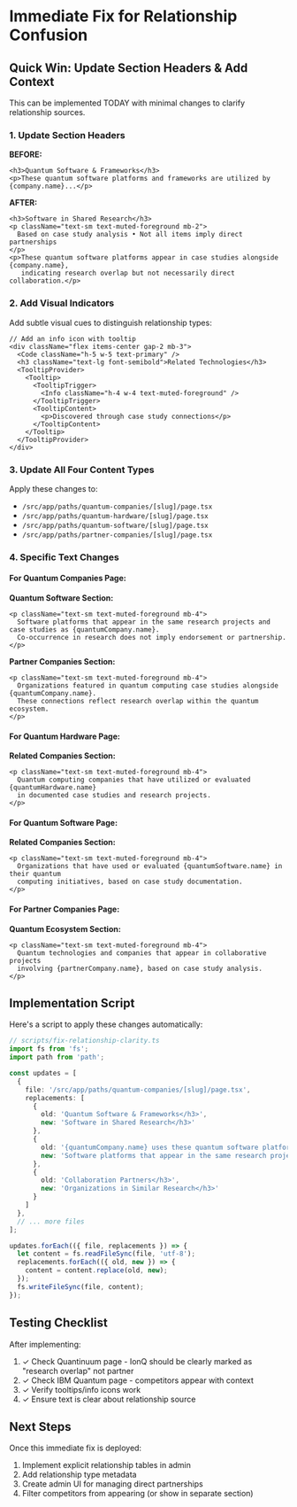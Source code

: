 # Immediate Fix for Relationship Confusion

## Quick Win: Update Section Headers & Add Context

This can be implemented TODAY with minimal changes to clarify relationship sources.

### 1. Update Section Headers

**BEFORE:**
```tsx
<h3>Quantum Software & Frameworks</h3>
<p>These quantum software platforms and frameworks are utilized by {company.name}...</p>
```

**AFTER:**
```tsx
<h3>Software in Shared Research</h3>
<p className="text-sm text-muted-foreground mb-2">
  Based on case study analysis • Not all items imply direct partnerships
</p>
<p>These quantum software platforms appear in case studies alongside {company.name}, 
   indicating research overlap but not necessarily direct collaboration.</p>
```

### 2. Add Visual Indicators

Add subtle visual cues to distinguish relationship types:

```tsx
// Add an info icon with tooltip
<div className="flex items-center gap-2 mb-3">
  <Code className="h-5 w-5 text-primary" />
  <h3 className="text-lg font-semibold">Related Technologies</h3>
  <TooltipProvider>
    <Tooltip>
      <TooltipTrigger>
        <Info className="h-4 w-4 text-muted-foreground" />
      </TooltipTrigger>
      <TooltipContent>
        <p>Discovered through case study connections</p>
      </TooltipContent>
    </Tooltip>
  </TooltipProvider>
</div>
```

### 3. Update All Four Content Types

Apply these changes to:
- `/src/app/paths/quantum-companies/[slug]/page.tsx`
- `/src/app/paths/quantum-hardware/[slug]/page.tsx`
- `/src/app/paths/quantum-software/[slug]/page.tsx`
- `/src/app/paths/partner-companies/[slug]/page.tsx`

### 4. Specific Text Changes

#### For Quantum Companies Page:

**Quantum Software Section:**
```tsx
<p className="text-sm text-muted-foreground mb-4">
  Software platforms that appear in the same research projects and case studies as {quantumCompany.name}. 
  Co-occurrence in research does not imply endorsement or partnership.
</p>
```

**Partner Companies Section:**
```tsx
<p className="text-sm text-muted-foreground mb-4">
  Organizations featured in quantum computing case studies alongside {quantumCompany.name}. 
  These connections reflect research overlap within the quantum ecosystem.
</p>
```

#### For Quantum Hardware Page:

**Related Companies Section:**
```tsx
<p className="text-sm text-muted-foreground mb-4">
  Quantum computing companies that have utilized or evaluated {quantumHardware.name} 
  in documented case studies and research projects.
</p>
```

#### For Quantum Software Page:

**Related Companies Section:**
```tsx
<p className="text-sm text-muted-foreground mb-4">
  Organizations that have used or evaluated {quantumSoftware.name} in their quantum 
  computing initiatives, based on case study documentation.
</p>
```

#### For Partner Companies Page:

**Quantum Ecosystem Section:**
```tsx
<p className="text-sm text-muted-foreground mb-4">
  Quantum technologies and companies that appear in collaborative projects 
  involving {partnerCompany.name}, based on case study analysis.
</p>
```

## Implementation Script

Here's a script to apply these changes automatically:

```typescript
// scripts/fix-relationship-clarity.ts
import fs from 'fs';
import path from 'path';

const updates = [
  {
    file: '/src/app/paths/quantum-companies/[slug]/page.tsx',
    replacements: [
      {
        old: 'Quantum Software & Frameworks</h3>',
        new: 'Software in Shared Research</h3>'
      },
      {
        old: '{quantumCompany.name} uses these quantum software platforms',
        new: 'Software platforms that appear in the same research projects as {quantumCompany.name}'
      },
      {
        old: 'Collaboration Partners</h3>',
        new: 'Organizations in Similar Research</h3>'
      }
    ]
  },
  // ... more files
];

updates.forEach(({ file, replacements }) => {
  let content = fs.readFileSync(file, 'utf-8');
  replacements.forEach(({ old, new }) => {
    content = content.replace(old, new);
  });
  fs.writeFileSync(file, content);
});
```

## Testing Checklist

After implementing:
1. ✓ Check Quantinuum page - IonQ should be clearly marked as "research overlap" not partner
2. ✓ Check IBM Quantum page - competitors appear with context
3. ✓ Verify tooltips/info icons work
4. ✓ Ensure text is clear about relationship source

## Next Steps

Once this immediate fix is deployed:
1. Implement explicit relationship tables in admin
2. Add relationship type metadata
3. Create admin UI for managing direct partnerships
4. Filter competitors from appearing (or show in separate section)